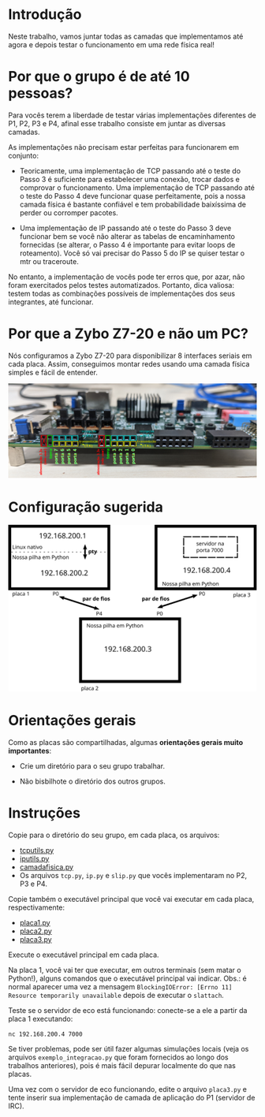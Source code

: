 # Introdução

Neste trabalho, vamos juntar todas as camadas que implementamos até agora e depois testar o funcionamento em uma rede física real!


# Por que o grupo é de até 10 pessoas?

Para vocês terem a liberdade de testar várias implementações diferentes de P1, P2, P3 e P4, afinal esse trabalho consiste em juntar as diversas camadas.

As implementações não precisam estar perfeitas para funcionarem em conjunto:

 * Teoricamente, uma implementação de TCP passando até o teste do Passo 3 é suficiente para estabelecer uma conexão, trocar dados e comprovar o funcionamento. Uma implementação de TCP passando até o teste do Passo 4 deve funcionar quase perfeitamente, pois a nossa camada física é bastante confiável e tem probabilidade baixíssima de perder ou corromper pacotes.

 * Uma implementação de IP passando até o teste do Passo 3 deve funcionar bem se você não alterar as tabelas de encaminhamento fornecidas (se alterar, o Passo 4 é importante para evitar loops de roteamento). Você só vai precisar do Passo 5 do IP se quiser testar o mtr ou traceroute.

No entanto, a implementação de vocês pode ter erros que, por azar, não foram exercitados pelos testes automatizados. Portanto, dica valiosa: testem todas as combinações possíveis de implementações dos seus integrantes, até funcionar.


# Por que a Zybo Z7-20 e não um PC?

Nós configuramos a Zybo Z7-20 para disponibilizar 8 interfaces seriais em cada placa. Assim, conseguimos montar redes usando uma camada física simples e fácil de entender.

![](fig/portas.jpg)


# Configuração sugerida


![](fig/diagrama.svg)


# Orientações gerais

Como as placas são compartilhadas, algumas **orientações gerais muito importantes**:

 * Crie um diretório para o seu grupo trabalhar.

 * Não bisbilhote o diretório dos outros grupos.


# Instruções

Copie para o diretório do seu grupo, em cada placa, os arquivos:

 * [tcputils.py](https://github.com/thotypous/redes-t2-grader/blob/main/tcputils.py)
 * [iputils.py](https://github.com/thotypous/redes-t3-grader/blob/main/iputils.py)
 * [camadafisica.py](camadafisica.py)
 * Os arquivos `tcp.py`, `ip.py` e `slip.py` que vocês implementaram no P2, P3 e P4.

Copie também o executável principal que você vai executar em cada placa, respectivamente:

 * [placa1.py](placa1.py)
 * [placa2.py](placa2.py)
 * [placa3.py](placa3.py)

Execute o executável principal em cada placa.

Na placa 1, você vai ter que executar, em outros terminais (sem matar o Python!), alguns comandos que o executável principal vai indicar. Obs.: é normal aparecer uma vez a mensagem `BlockingIOError: [Errno 11] Resource temporarily unavailable` depois de executar o `slattach`.

Teste se o servidor de eco está funcionando: conecte-se a ele a partir da placa 1 executando:
```
nc 192.168.200.4 7000
```

Se tiver problemas, pode ser útil fazer algumas simulações locais (veja os arquivos `exemplo_integracao.py` que foram fornecidos ao longo dos trabalhos anteriores), pois é mais fácil depurar localmente do que nas placas.

Uma vez com o servidor de eco funcionando, edite o arquivo `placa3.py` e tente inserir sua implementação de camada de aplicação do P1 (servidor de IRC).

